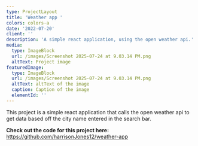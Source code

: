 ```yaml
---
type: ProjectLayout
title: 'Weather app '
colors: colors-a
date: '2022-07-20'
client: ''
description: 'A simple react application, using the open weather api.'
media:
  type: ImageBlock
  url: /images/Screenshot 2025-07-24 at 9.03.14 PM.png
  altText: Project image
featuredImage:
  type: ImageBlock
  url: /images/Screenshot 2025-07-24 at 9.03.14 PM.png
  altText: altText of the image
  caption: Caption of the image
  elementId: ''
---
```

This project is a simple react application that calls the open weather api to get data based off the city name entered in the search bar.

**Check out the code for this project here:** <https://github.com/harrisonJones12/weather-app>
